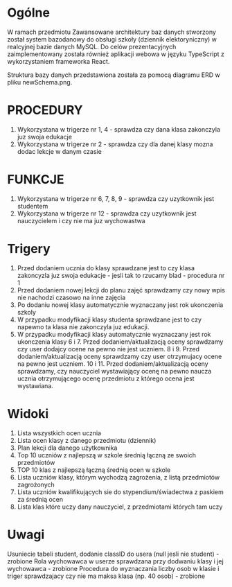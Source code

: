 # Ogólne
W ramach przedmiotu Zawansowane architektury baz danych stworzony został system bazodanowy do obsługi szkoły (dziennik elektoryniczny) w realcyjnej bazie danych MySQL. Do celów prezentacyjnych zaimplementowany została również aplikacji webowa w języku TypeScript z wykorzystaniem frameworka React.

Struktura bazy danych przedstawiona została za pomocą diagramu ERD w pliku newSchema.png.

# PROCEDURY
1. Wykorzystana w trigerze nr 1, 4 - sprawdza czy dana klasa zakonczyla juz swoja edukacje
2. Wykorzystana w trigerze nr 2 - sprawdza czy dla danej klasy mozna dodac lekcje w danym czasie

# FUNKCJE
1. Wykorzystana w trigerze nr 6, 7, 8, 9 - sprawdza czy uzytkownik jest studentem
2. Wykorzystana w trigerze nr 12 - sprawdza czy uzytkownik jest nauczycielem i czy nie ma juz wychowastwa

# Trigery
1. Przed dodaniem ucznia do klasy sprawdzane jest to czy klasa zakoncyzla juz swoja edukacje - jesli tak to rzucamy blad - procedura nr 1
2. Przed dodaniem nowej lekcji do planu zajęć sprawdzamy czy nowy wpis nie nachodzi czasowo na inne zajęcia
3. Po dodaniu nowej klasy automatycznie wyznaczany jest rok ukonczenia szkoly
4. W przypadku modyfikacji klasy studenta sprawdzane jest to czy napewno ta klasa nie zakonczyla juz edukacji.
5. W przypadku modyfikacji klasy automatycznie wyznaczany jest rok ukonczenia klasy
6 i 7. Przed dodaniem/aktualizacją oceny sprawdzamy czy user dodajcy ocene na pewno nie jest uczniem.
8 i 9. Przed dodaniem/aktualizacją oceny sprawdzamy czy user otrzymujacy ocene na pewno jest uczniem.
10 i 11. Przed dodaniem/aktualizacją oceny sprawdzamy, czy nauczyciel wystawiający ocenę na pewno naucza ucznia otrzymującego ocenę przedmiotu z którego ocena jest wystawiana.

# Widoki
1. Lista wszystkich ocen ucznia
2. Lista ocen klasy z danego przedmiotu (dziennik)
3. Plan lekcji dla danego użytkownika
4. Top 10 uczniów z najlepszą w szkole średnią łączną ze swoich przedmiotów
5. TOP 10 klas z najlepszą łączną średnią ocen w szkole
6. Lista uczniów klasy, którym wychodzą zagrożenia, z listą przedmiotów zagrożonych
7. Lista uczniów kwalifikujących sie do stypendium/świadectwa z paskiem za średnią ocen
8. Lista klas które uczy dany nauczyciel, z przedmiotami których tam uczy

# Uwagi
Usuniecie tabeli student, dodanie classID do usera (null jesli nie student) - zrobione
Rola wychowawca w userze sprawdzana przy dodwaniu klasy i jej wychowawca - zrobione
Procedura do wyznaczania liczby osob w klasie i triger sprawdzajacy czy nie ma maksa klasa (np. 40 osob) - zrobione
